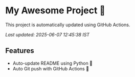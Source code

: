 # My Awesome Project 🚀

This project is automatically updated using GitHub Actions.

_Last updated: 2025-06-07 12:45:38 IST_

## Features
- Auto-update README using Python 🐍
- Auto Git push with GitHub Actions 🤖

